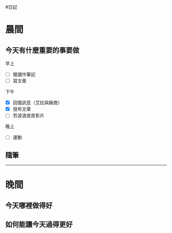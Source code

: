 #日記 
# 晨間

## 今天有什麼重要的事要做
早上
- [ ] 閱讀作筆記
- [ ] 寫文章

下午
- [x] 回復訊息（艾拉與廠商）
- [x] 發布文章
- [ ] 剪波波皮皮影片

晚上
- [ ] 運動


## 隨筆

---

# 晚間

## 今天哪裡做得好

## 如何能讓今天過得更好